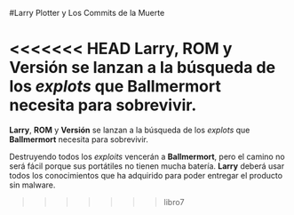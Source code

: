 #Larry Plotter y Los Commits de la Muerte

<<<<<<< HEAD
**Larry**, **ROM** y **Versión** se lanzan a la búsqueda de los *explots* que **Ballmermort** necesita para sobrevivir.
=======

**Larry**, **ROM** y **Versión** se lanzan a la búsqueda de los *explots* que **Ballmermort** necesita para sobrevivir.

Destruyendo todos los *exploits* vencerán a **Ballmermort**, pero el camino no será fácil porque sus portátiles no tienen
mucha batería.
**Larry** deberá usar todos los conocimientos que ha adquirido para poder entregar el producto sin malware.

>>>>>>> libro7
